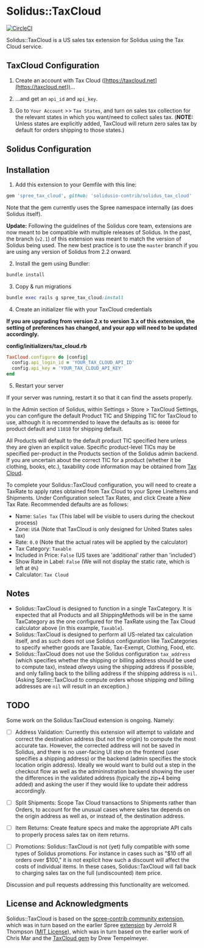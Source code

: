 Solidus::TaxCloud 
=======================

[![CircleCI](https://circleci.com/gh/solidusio-contrib/solidus_tax_cloud.svg?style=svg)](https://circleci.com/gh/solidusio-contrib/solidus_tax_cloud)

Solidus::TaxCloud is a US sales tax extension for Solidus using the Tax Cloud service.

TaxCloud Configuration
-----

1. Create an account with Tax Cloud ([https://taxcloud.net](https://taxcloud.net))...

2. ...and get an `api_id` and `api_key`.

3. Go to `Your Account` >> `Tax States`, and turn on sales tax collection for the relevant states in which you want/need to collect sales tax. (**NOTE:** Unless states are explicitly added, TaxCloud will return zero sales tax by default for orders shipping to those states.)


Solidus Configuration
------------------------

## Installation

1. Add this extension to your Gemfile with this line:
  ```ruby
  gem 'spree_tax_cloud', github: 'solidusio-contrib/solidus_tax_cloud'
  ```

  Note that the gem currently uses the Spree namespace internally (as does Solidus itself).
  
  **Update:** Following the guidelines of the Solidus core team, extensions are now meant to be compatible with multiple releases of Solidus. In the past, the branch (`v2.1`) of this extension was meant to match the version of Solidus being used. The new best practice is to use the `master` branch if you are using any version of Solidus from 2.2 onward.

2. Install the gem using Bundler:
  ```ruby
  bundle install
  ```

3. Copy & run migrations
  ```ruby
  bundle exec rails g spree_tax_cloud:install
  ```

4. Create an initializer file with your TaxCloud credentials

**If you are upgrading from version 2.x to version 3.x of this extension, the setting of preferences has changed, and your app will need to be updated accordingly.**

**config/initializers/tax_cloud.rb**
  ```ruby
  TaxCloud.configure do |config|
    config.api_login_id = 'YOUR_TAX_CLOUD_API_ID'
    config.api_key = 'YOUR_TAX_CLOUD_API_KEY'
  end
  ```

5. Restart your server

  If your server was running, restart it so that it can find the assets properly.

In the Admin section of Solidus, within Settings > Store > TaxCloud Settings, you can configure the default Product TIC and Shipping TIC for TaxCloud to use, although it is recommended to leave the defaults as is: `00000` for product default and `11010` for shipping default.

All Products will default to the default product TIC specified here unless they are given an explicit value.
Specific product-level TICs may be specified per-product in the Products section of the Solidus admin backend. If you are uncertain about the correct TIC for a product (whether it be clothing, books, etc.), taxability code information may be obtained from [Tax Cloud](https://taxcloud.net/tic/default.aspx).

To complete your Solidus::TaxCloud configuration, you will need to create a TaxRate to apply rates obtained from Tax Cloud to your Spree LineItems and Shipments.
Under Configuration select Tax Rates, and click Create a New Tax Rate. Recommended defaults are as follows:

- Name: `Sales Tax` (This label will be visible to users during the checkout process)
- Zone: `USA` (Note that TaxCloud is only designed for United States sales tax)
- Rate: `0.0` (Note that the actual rates will be applied by the calculator)
- Tax Category: `Taxable`
- Included in Price: `False` (US taxes are 'additional' rather than 'included')
- Show Rate in Label: `False` (We will not display the static rate, which is left at `0%`)
- Calculator: `Tax Cloud`

Notes
------------------------

- Solidus::TaxCloud is designed to function in a single TaxCategory. It is expected that all Products and all ShippingMethods will be in the same TaxCategory as the one configured for the TaxRate using the Tax Cloud calculator above (in this example, `Taxable`).
- Solidus::TaxCloud is designed to perform all US-related tax calculation itself, and as such does not use Solidus configuration like TaxCategories to specify whether goods are Taxable, Tax-Exempt, Clothing, Food, etc.
- Solidus::TaxCloud does not use the Solidus configuration `tax_address` (which specifies whether the shipping or billing address should be used to compute tax), instead _always_ using the shipping address if possible, and only falling back to the billing address if the shipping address is `nil`. (Asking Spree::TaxCloud to compute orders whose shipping _and_ billing addresses are `nil` will result in an exception.)

TODO
----

Some work on the Solidus:TaxCloud extension is ongoing. Namely:

- [ ] Address Validation: Currently this extension will attempt to validate and correct the destination address (but not the origin) to compute the most accurate tax. However, the corrected address will not be saved in Solidus, and there is no user-facing UI step on the frontend (user specifies a shipping address) or the backend (admin specifies the stock location origin address). Ideally we would want to build out a step in the checkout flow as well as the admininstration backend showing the user the differences in the validated address (typically the zip+4 being added) and asking the user if they would like to update their address accordingly.

- [ ] Split Shipments: Scope Tax Cloud transactions to Shipments rather than Orders, to account for the unusual cases where sales tax depends on the origin address as well as, or instead of, the destination address.

- [ ] Item Returns: Create feature specs and make the appropriate API calls to properly process sales tax on item returns.

- [ ] Promotions: Solidus::TaxCloud is not (yet) fully compatible with some types of Solidus promotions. For instance in cases such as "$10 off all orders over $100," it is not explicit how such a discount will affect the costs of individual items. In these cases, Solidus::TaxCloud will fall back to charging sales tax on the full (undiscounted) item price.

Discussion and pull requests addressing this functionality are welcomed.

License and Acknowledgments
---------

Solidus::TaxCloud is based on the [spree-contrib community extension](https://github.com/spree-contrib/spree_tax_cloud), which was in turn based on the earlier Spree [extension](https://github.com/jetsgit/spree_tax_cloud) by Jerrold R Thompson ([MIT License](http://jet.mit-license.org/)), which was in turn based on the earlier work of Chris Mar and the [TaxCloud gem](https://github.com/drewtempelmeyer/tax_cloud) by Drew Tempelmeyer.
